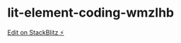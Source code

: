 # lit-element-coding-wmzlhb

[Edit on StackBlitz ⚡️](https://stackblitz.com/edit/lit-element-coding-wmzlhb)